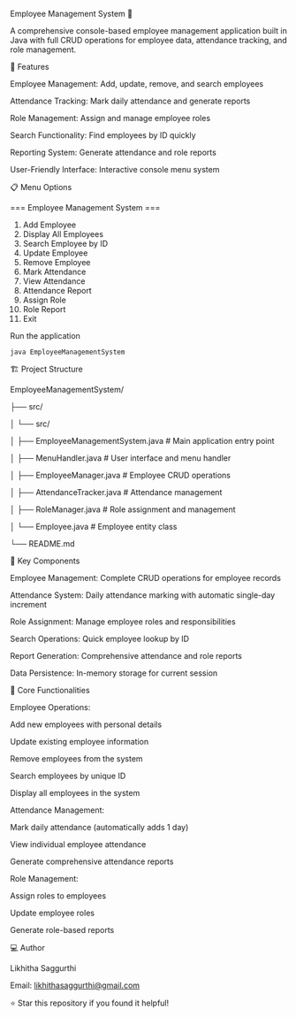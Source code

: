 Employee Management System 👥

A comprehensive console-based employee management application built in Java with full CRUD operations for employee data, attendance tracking, and role management.

🚀 Features

Employee Management: Add, update, remove, and search employees

Attendance Tracking: Mark daily attendance and generate reports

Role Management: Assign and manage employee roles

Search Functionality: Find employees by ID quickly

Reporting System: Generate attendance and role reports

User-Friendly Interface: Interactive console menu system

📋 Menu Options

=== Employee Management System ===
1. Add Employee
2. Display All Employees
3. Search Employee by ID
4. Update Employee
5. Remove Employee
6. Mark Attendance
7. View Attendance
8. Attendance Report
9. Assign Role
10. Role Report
11. Exit


Run the application

``` java EmployeeManagementSystem ```


🏗️ Project Structure

EmployeeManagementSystem/

├── src/

│   └── src/

│       ├── EmployeeManagementSystem.java  # Main application entry point

│       ├── MenuHandler.java               # User interface and menu handler

│       ├── EmployeeManager.java           # Employee CRUD operations

│       ├── AttendanceTracker.java         # Attendance management

│       ├── RoleManager.java               # Role assignment and management

│       └── Employee.java                  # Employee entity class

└── README.md

🔧 Key Components

Employee Management: Complete CRUD operations for employee records

Attendance System: Daily attendance marking with automatic single-day increment

Role Assignment: Manage employee roles and responsibilities

Search Operations: Quick employee lookup by ID

Report Generation: Comprehensive attendance and role reports

Data Persistence: In-memory storage for current session

💼 Core Functionalities

Employee Operations:

Add new employees with personal details

Update existing employee information

Remove employees from the system

Search employees by unique ID

Display all employees in the system

Attendance Management:

Mark daily attendance (automatically adds 1 day)

View individual employee attendance

Generate comprehensive attendance reports

Role Management:

Assign roles to employees

Update employee roles

Generate role-based reports

💻 Author

Likhitha Saggurthi

Email: likhithasaggurthi@gmail.com

⭐ Star this repository if you found it helpful!
